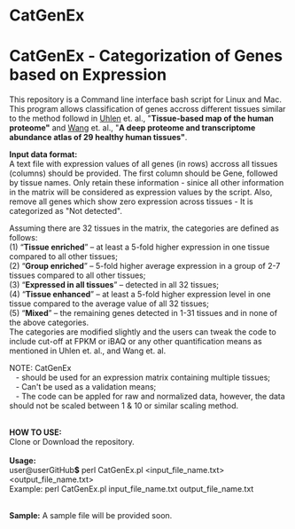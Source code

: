 # CatGenEx

<strong><h1>CatGenEx - Categorization of Genes based on Expression</h1></strong> 

This repository is a Command line interface bash script for Linux and Mac. This program allows classification of genes accross different tissues similar to the method followd in <a href="https://science.sciencemag.org/content/347/6220/1260419.figures-only" target="_blank">Uhlen</a> et. al., &#34;<strong>Tissue-based map of the human proteome&#34;</strong> and  <a href="http://m.msb.embopress.org/content/15/2/e8503.full.pdf " target="_blank">Wang</a> et. al., &#34;<strong>A deep proteome and transcriptome abundance atlas of 29 healthy human tissues&#34;</strong>.<br>

<strong>Input data format:</strong><br>
A text file with expression values of all genes (in rows) accross all tissues (columns) should be provided. The first column should be Gene, followed by tissue names. Only retain these information - sinice all other information in the matrix will be considered as expression values by the script. Also, remove all genes which show zero expression across tissues - It is categorized as "Not detected".  

Assuming there are 32 tissues in the matrix, the categories are defined as follows:<br>
(1) “<strong>Tissue enriched</strong>” – at least a 5-fold higher expression in one tissue compared to all other tissues; <br>
(2) “<strong>Group enriched</strong>” – 5-fold higher average expression in a group of 2-7 tissues compared to all other tissues;<br> 
(3) “<strong>Expressed in all tissues</strong>” – detected in all 32 tissues; <br>
(4) “<strong>Tissue enhanced</strong>” – at least a 5-fold higher expression level in one tissue compared to the average value of all 32 tissues; <br>
(5) “<strong>Mixed</strong>” – the remaining genes detected in 1-31 tissues and in none of the above categories. <br>
The categories are modified slightly and the users can tweak the code to include cut-off at FPKM or iBAQ or any other quantification means as mentioned in Uhlen et. al., and Wang et. al.

NOTE: CatGenEx <br>
&nbsp;&nbsp;&nbsp;- should be used for an expression matrix containing multiple tissues; <br>
&nbsp;&nbsp;&nbsp;- Can't be used as a validation means;<br>
&nbsp;&nbsp;&nbsp;- The code can be appled for raw and normalized data, however, the data should not be scaled between 1 & 10 or similar scaling method. <br><br>
      
<strong>HOW TO USE:</strong><br>
Clone or Download the repository.<br><br>
  <strong>Usage:</strong> <br>
user@userGitHub<strong>$</strong> perl CatGenEx.pl \<input_file_name.txt> \<output_file_name.txt> <br>
  Example: perl CatGenEx.pl input_file_name.txt output_file_name.txt<br><br>
  
<strong>Sample:</strong>
A sample file will be provided soon. 
